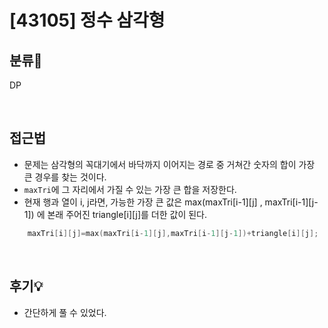 # [43105] 정수 삼각형
## 분류💁

DP

</br>

## 접근법
- 문제는 삼각형의 꼭대기에서 바닥까지 이어지는 경로 중 거쳐간 숫자의 합이 가장 큰 경우를 찾는 것이다.
- `maxTri`에 그 자리에서 가질 수 있는 가장 큰 합을 저장한다. 
- 현재 행과 열이 i, j라면, 가능한 가장 큰 값은 max(maxTri[i-1][j] , maxTri[i-1][j-1]) 에 본래 주어진 triangle[i][j]를 더한 값이 된다.
```cpp
    maxTri[i][j]=max(maxTri[i-1][j],maxTri[i-1][j-1])+triangle[i][j];
```

</br>

## 후기💡

- 간단하게 풀 수 있었다.
